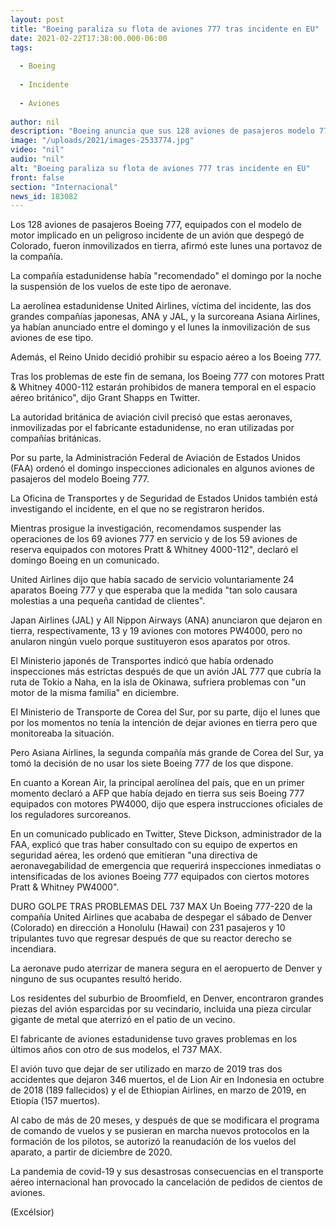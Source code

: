 ```yaml
---
layout: post
title: "Boeing paraliza su flota de aviones 777 tras incidente en EU"
date: 2021-02-22T17:38:00.000-06:00
tags:
  
  - Boeing
  
  - Incidente
  
  - Aviones
  
author: nil
description: "Boeing anuncia que sus 128 aviones de pasajeros modelo 777 fueron inmovilizados luego del peligroso incidente durante un vuelo en EU en el que uno de los motores se incendió"
image: "/uploads/2021/images-2533774.jpg"
video: "nil"
audio: "nil"
alt: "Boeing paraliza su flota de aviones 777 tras incidente en EU"
front: false
section: "Internacional"
news_id: 183082
---
```


Los 128 aviones de pasajeros Boeing 777, equipados con el modelo de motor implicado en un peligroso incidente de un avión que despegó de Colorado, fueron inmovilizados en tierra, afirmó este lunes una portavoz de la compañía.

La compañía estadunidense había "recomendado" el domingo por la noche la suspensión de los vuelos de este tipo de aeronave.

La aerolínea estadunidense United Airlines, víctima del incidente, las dos grandes compañías japonesas, ANA y JAL, y la surcoreana Asiana Airlines, ya habían anunciado entre el domingo y el lunes la inmovilización de sus aviones de ese tipo.

Además, el Reino Unido decidió prohibir su espacio aéreo a los Boeing 777.

Tras los problemas de este fin de semana, los Boeing 777 con motores Pratt & Whitney 4000-112 estarán prohibidos de manera temporal en el espacio aéreo británico", dijo Grant Shapps en Twitter.

La autoridad británica de aviación civil precisó que estas aeronaves, inmovilizadas por el fabricante estadunidense, no eran utilizadas por compañías británicas.

Por su parte, la Administración Federal de Aviación de Estados Unidos (FAA) ordenó el domingo inspecciones adicionales en algunos aviones de pasajeros del modelo Boeing 777.

La Oficina de Transportes y de Seguridad de Estados Unidos también está investigando el incidente, en el que no se registraron heridos.

Mientras prosigue la investigación, recomendamos suspender las operaciones de los 69 aviones 777 en servicio y de los 59 aviones de reserva equipados con motores Pratt & Whitney 4000-112", declaró el domingo Boeing en un comunicado.

United Airlines dijo que había sacado de servicio voluntariamente 24 aparatos Boeing 777 y que esperaba que la medida "tan solo causara molestias a una pequeña cantidad de clientes".

Japan Airlines (JAL) y All Nippon Airways (ANA) anunciaron que dejaron en tierra, respectivamente, 13 y 19 aviones con motores PW4000, pero no anularon ningún vuelo porque sustituyeron esos aparatos por otros.

El Ministerio japonés de Transportes indicó que había ordenado inspecciones más estrictas después de que un avión JAL 777 que cubría la ruta de Tokio a Naha, en la isla de Okinawa, sufriera problemas con "un motor de la misma familia" en diciembre.

El Ministerio de Transporte de Corea del Sur, por su parte, dijo el lunes que por los momentos no tenía la intención de dejar aviones en tierra pero que monitoreaba la situación.

Pero Asiana Airlines, la segunda compañía más grande de Corea del Sur, ya tomó la decisión de no usar los siete Boeing 777 de los que dispone.

En cuanto a Korean Air, la principal aerolínea del país, que en un primer momento declaró a AFP que había dejado en tierra sus seis Boeing 777 equipados con motores PW4000, dijo que espera instrucciones oficiales de los reguladores surcoreanos.

En un comunicado publicado en Twitter, Steve Dickson, administrador de la FAA, explicó que tras haber consultado con su equipo de expertos en seguridad aérea, les ordenó que emitieran "una directiva de aeronavegabilidad de emergencia que requerirá inspecciones inmediatas o intensificadas de los aviones Boeing 777 equipados con ciertos motores Pratt & Whitney PW4000".

DURO GOLPE TRAS PROBLEMAS DEL 737 MAX
Un Boeing 777-220 de la compañía United Airlines que acababa de despegar el sábado de Denver (Colorado) en dirección a Honolulu (Hawai) con 231 pasajeros y 10 tripulantes tuvo que regresar después de que su reactor derecho se incendiara.

La aeronave pudo aterrizar de manera segura en el aeropuerto de Denver y ninguno de sus ocupantes resultó herido.

Los residentes del suburbio de Broomfield, en Denver, encontraron grandes piezas del avión esparcidas por su vecindario, incluida una pieza circular gigante de metal que aterrizó en el patio de un vecino.

El fabricante de aviones estadunidense tuvo graves problemas en los últimos años con otro de sus modelos, el 737 MAX.

El avión tuvo que dejar de ser utilizado en marzo de 2019 tras dos accidentes que dejaron 346 muertos, el de Lion Air en Indonesia en octubre de 2018 (189 fallecidos) y el de Ethiopian Airlines, en marzo de 2019, en Etiopía (157 muertos).

Al cabo de más de 20 meses, y después de que se modificara el programa de comando de vuelos y se pusieran en marcha nuevos protocolos en la formación de los pilotos, se autorizó la reanudación de los vuelos del aparato, a partir de diciembre de 2020.

La pandemia de covid-19 y sus desastrosas consecuencias en el transporte aéreo internacional han provocado la cancelación de pedidos de cientos de aviones.

(Excélsior)